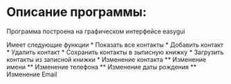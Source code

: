 
# Описание программы:

Программа построена на графическом интерфейсе easygui

Имеет следующие функции
    * Показать все контакты
    * Добавить контакт
    * Удалить контакт
    * Сохранить контакты в зыписную книжку
    * Загрузить контакты из записной книжки
    * Изменение контакта
        ** Изменение имени
        ** Изменение телефона
        ** Изменение даты рождения
        ** Изменение Email
